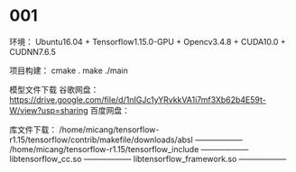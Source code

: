 # 001

环境：
Ubuntu16.04 + Tensorflow1.15.0-GPU + Opencv3.4.8 + CUDA10.0 + CUDNN7.6.5

项目构建：
cmake .
make
./main

模型文件下载
谷歌网盘：
https://drive.google.com/file/d/1nIGJc1yYRvkkVA1i7mf3Xb62b4E59t-W/view?usp=sharing
百度网盘：



库文件下载：
/home/micang/tensorflow-r1.15/tensorflow/contrib/makefile/downloads/absl  ——————
/home/micang/tensorflow-r1.15/tensorflow_include                          ——————
        libtensorflow_cc.so                                               ——————
        libtensorflow_framework.so                                        ——————
